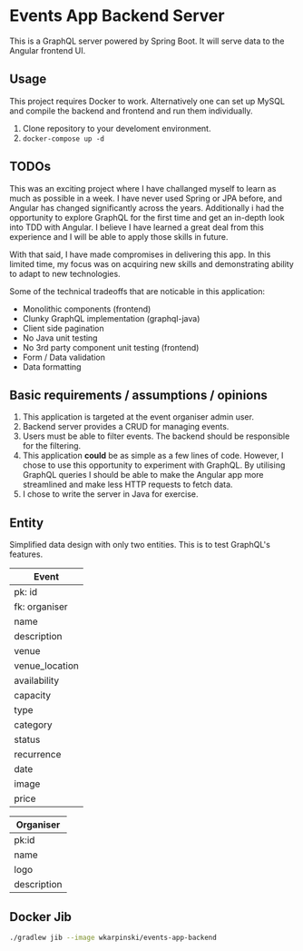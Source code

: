 # Events App Backend Server

This is a GraphQL server powered by Spring Boot. It will serve data to the Angular frontend UI.

## Usage

This project requires Docker to work. Alternatively one can set up MySQL and compile the backend and frontend and run them individually.

1. Clone repository to your develoment environment.
1. `docker-compose up -d`

## TODOs

This was an exciting project where I have challanged myself to learn as much as possible in a week.
I have never used Spring or JPA before, and Angular has changed significantly across the years.
Additionally i had the opportunity to explore GraphQL for the first time and get an in-depth look into TDD with Angular. I believe I have learned
a great deal from this experience and I will be able to apply those skills in future.

With that said, I have made compromises in delivering this app. In this limited time, my focus was on acquiring new skills
 and demonstrating ability to adapt to new technologies.
 
Some of the technical tradeoffs that are noticable in this application:

- Monolithic components (frontend)
- Clunky GraphQL implementation (graphql-java)
- Client side pagination
- No Java unit testing
- No 3rd party component unit testing (frontend)
- Form / Data validation
- Data formatting

## Basic requirements / assumptions / opinions

1. This application is targeted at the event organiser admin user.
1. Backend server provides a CRUD for managing events.
1. Users must be able to filter events. The backend should be responsible for the filtering.
1. This application **could** be as simple as a few lines of code. However, I chose to use this opportunity to experiment with GraphQL. By utilising GraphQL queries I should be able to make the Angular app more streamlined and make less HTTP requests to fetch data.
1. I chose to write the server in Java for exercise.

## Entity

Simplified data design with only two entities. This is to test GraphQL's features.  

| Event
|---|
| pk: id
| fk: organiser
| name
| description
| venue
| venue_location
| availability
| capacity
| type
| category
| status
| recurrence
| date
| image
| price

| Organiser
|---|
| pk:id
| name
| logo
| description

## Docker Jib

``` bash
./gradlew jib --image wkarpinski/events-app-backend
``` 
